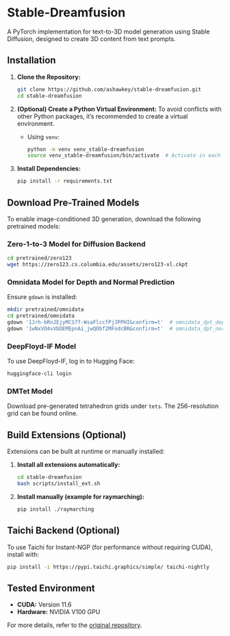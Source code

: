 # Stable-Dreamfusion

A PyTorch implementation for text-to-3D model generation using Stable Diffusion, designed to create 3D content from text prompts.

## Installation

1. **Clone the Repository:**
   ```bash
   git clone https://github.com/ashawkey/stable-dreamfusion.git
   cd stable-dreamfusion
   ```

2. **(Optional) Create a Python Virtual Environment:**
   To avoid conflicts with other Python packages, it’s recommended to create a virtual environment.
   - Using `venv`:
     ```bash
     python -m venv venv_stable-dreamfusion
     source venv_stable-dreamfusion/bin/activate  # Activate in each terminal session
     ```

3. **Install Dependencies:**
   ```bash
   pip install -r requirements.txt
   ```

## Download Pre-Trained Models

To enable image-conditioned 3D generation, download the following pretrained models:

### Zero-1-to-3 Model for Diffusion Backend
```bash
cd pretrained/zero123
wget https://zero123.cs.columbia.edu/assets/zero123-xl.ckpt
```

### Omnidata Model for Depth and Normal Prediction
Ensure `gdown` is installed:
```bash
mkdir pretrained/omnidata
cd pretrained/omnidata
gdown '1Jrh-bRnJEjyMCS7f-WsaFlccfPjJPPHI&confirm=t'  # omnidata_dpt_depth_v2.ckpt
gdown '1wNxVO4vVbDEMEpnAi_jwQObf2MFodcBR&confirm=t'  # omnidata_dpt_normal_v2.ckpt
```

### DeepFloyd-IF Model
To use DeepFloyd-IF, log in to Hugging Face:
```bash
huggingface-cli login
```

### DMTet Model
Download pre-generated tetrahedron grids under `tets`. The 256-resolution grid can be found online.

## Build Extensions (Optional)

Extensions can be built at runtime or manually installed:
1. **Install all extensions automatically:**
   ```bash
   cd stable-dreamfusion
   bash scripts/install_ext.sh
   ```

2. **Install manually (example for raymarching):**
   ```bash
   pip install ./raymarching
   ```

## Taichi Backend (Optional)

To use Taichi for Instant-NGP (for performance without requiring CUDA), install with:
```bash
pip install -i https://pypi.taichi.graphics/simple/ taichi-nightly
```

## Tested Environment
- **CUDA:** Version 11.6
- **Hardware:** NVIDIA V100 GPU

For more details, refer to the [original repository](https://github.com/ashawkey/stable-dreamfusion/tree/main).

